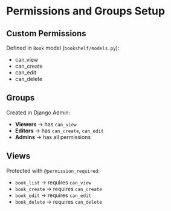 # Permissions and Groups Setup

## Custom Permissions
Defined in `Book` model (`bookshelf/models.py`):
- can_view
- can_create
- can_edit
- can_delete

## Groups
Created in Django Admin:
- **Viewers** → has `can_view`
- **Editors** → has `can_create`, `can_edit`
- **Admins** → has all permissions

## Views
Protected with `@permission_required`:
- `book_list` → requires `can_view`
- `book_create` → requires `can_create`
- `book_edit` → requires `can_edit`
- `book_delete` → requires `can_delete`
